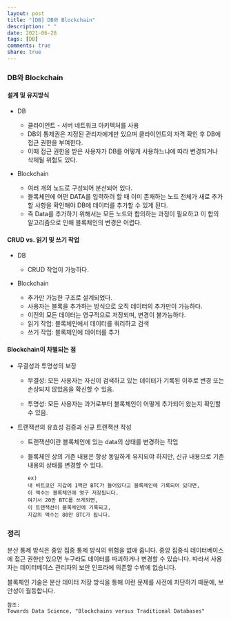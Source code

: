 ```yaml
---
layout: post
title: "[DB] DB와 Blockchain"
description: " "
date: 2021-06-28
tags: [DB]
comments: true
share: true
---
```


### DB와 Blockchain

#### 설계 및 유지방식

- DB

  - 클라이언트 - 서버 네트워크 아키텍처를 사용
  - DB의 통제권은 지정된 관리자에게만 있으며 클라이언트의 자격 확인 후 DB에 접근 권한을 부여한다.
  - 이때 접근 권한을 받은 사용자가 DB를 어떻게 사용하느냐에 따라 변경되거나 삭제될 위험도 있다.

- Blockchain
  - 여러 개의 노드로 구성되어 분산되어 있다.
  - 블록체인에 어떤 DATA를 입력하려 할 때 이미 존재하는 노드 전체가 새로 추가할 사항을 확인해야 DB에 데이터를 추가할 수 있게 된다.
  - 즉 Data를 추가하기 위해서는 모든 노드와 합의하는 과정이 필요하고 이 합의 알고리즘으로 인해 블록체인의 변경은 어렵다.

#### CRUD vs. 읽기 및 쓰기 작업

- DB

  - CRUD 작업이 가능하다.

- Blockchain
  - 추가만 가능한 구조로 설계되었다.
  - 사용자는 블록을 추가하는 방식으로 오직 데이터의 추가만이 가능하다.
  - 이전의 모든 데이터는 영구적으로 저장되며, 변경이 불가능하다.
  - 읽기 작업: 블록체인에서 데이터를 쿼리하고 검색
  - 쓰기 작업: 블록체인에 데이터를 추가

#### Blockchain이 차별되는 점

- 무결성과 투명성의 보장

  - 무결성: 모든 사용자는 자신이 검색하고 있는 데이터가 기록된 이후로 변경 또는 손상되지 않았음을 확신할 수 있음.

  - 투명성: 모든 사용자는 과거로부터 블록체인이 어떻게 추가되어 왔는지 확인할 수 있음.

- 트랜잭션의 유효성 검증과 신규 트랜잭션 작성

  - 트랜잭션이란 블록체인에 있는 data의 상태를 변경하는 작업
  - 블록체인 상의 기존 내용은 항상 동일하게 유지되야 하지만, 신규 내용으로 기존 내용의 상태를 변경할 수 있다.

        ex)
        내 비트코인 지갑에 1백만 BTC가 들어있다고 블록체인에 기록되어 있다면,
        이 액수는 블록체인에 영구 저장됩니다.
        여기서 20만 BTC를 쓰게되면,
        이 트랜잭션이 블록체인에 기록되고,
        지갑의 액수는 80만 BTC가 됩니다.

### 정리

분산 통제 방식은 중앙 집중 통제 방식의 위험을 없애 줍니다. 중앙 집중식 데이터베이스에 접근 권한만 있으면 누구라도 데이터를 파괴하거나 변경할 수 있습니다. 따라서 사용자는 데이터베이스 관리자의 보안 인프라에 의존할 수밖에 없습니다.

블록체인 기술은 분산 데이터 저장 방식을 통해 이런 문제를 사전에 차단하기 때문에, 보안성이 월등합니다.

    참조:
    Towards Data Science, "Blockchains versus Traditional Databases"
